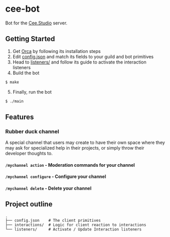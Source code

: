 # cee-bot

Bot for the [Cee.Studio](https://discord.gg/nBUqrWf) server.

## Getting Started

1. Get [Orca](https://github.com/cee-studio/orca) by following its installation steps
2. Edit [config.json](config.json) and match its fields to your guild and bot primitives
3. Head to [listeners/](listeners/) and follow its guide to activate the interaction listeners
4. Build the bot
  ```bash
  $ make
  ```
5. Finally, run the bot
  ```bash
  $ ./main
  ```

## Features

### Rubber duck channel

A special channel that users may create to have their own space where they may
ask for specialized help in their projects, or simply throw their developer thoughts to.

#### `/mychannel action` - Moderation commands for your channel
#### `/mychannel configure` - Configure your channel
#### `/mychannel delete` - Delete your channel

## Project outline

```
.
├── config.json    # The client primitives
├── interactions/  # Logic for client reaction to interactions
└── listeners/     # Activate / Update Interaction listeners
```

